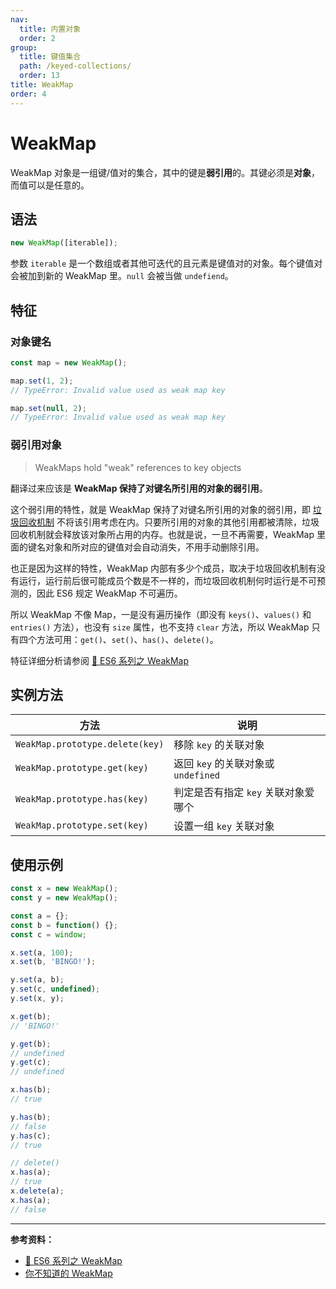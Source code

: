 ```yaml
---
nav:
  title: 内置对象
  order: 2
group:
  title: 键值集合
  path: /keyed-collections/
  order: 13
title: WeakMap
order: 4
---
```


# WeakMap

WeakMap 对象是一组键/值对的集合，其中的键是**弱引用**的。其键必须是**对象**，而值可以是任意的。

## 语法

```js
new WeakMap([iterable]);
```

参数 `iterable` 是一个数组或者其他可迭代的且元素是键值对的对象。每个键值对会被加到新的 WeakMap 里。`null` 会被当做 `undefiend`。

## 特征

### 对象键名

```js
const map = new WeakMap();

map.set(1, 2);
// TypeError: Invalid value used as weak map key

map.set(null, 2);
// TypeError: Invalid value used as weak map key
```

### 弱引用对象

> WeakMaps hold "weak" references to key objects

翻译过来应该是 **WeakMap 保持了对键名所引用的对象的弱引用**。

这个弱引用的特性，就是 WeakMap 保持了对键名所引用的对象的弱引用，即 [垃圾回收机制](../../../core-modules/executable-code-and-execution-contexts/memory-management/garbage-collection) 不将该引用考虑在内。只要所引用的对象的其他引用都被清除，垃圾回收机制就会释放该对象所占用的内存。也就是说，一旦不再需要，WeakMap 里面的键名对象和所对应的键值对会自动消失，不用手动删除引用。

也正是因为这样的特性，WeakMap 内部有多少个成员，取决于垃圾回收机制有没有运行，运行前后很可能成员个数是不一样的，而垃圾回收机制何时运行是不可预测的，因此 ES6 规定 WeakMap 不可遍历。

所以 WeakMap 不像 Map，一是没有遍历操作（即没有 `keys()`、`values()` 和 `entries()` 方法），也没有 `size` 属性，也不支持 `clear` 方法，所以 WeakMap 只有四个方法可用：`get()`、`set()`、`has()`、`delete()`。

特征详细分析请参阅 [📝 ES6 系列之 WeakMap](https://juejin.im/post/5b594512f265da0f6263840f)

## 实例方法

| 方法                            | 说明                                |
| ------------------------------- | ----------------------------------- |
| `WeakMap.prototype.delete(key)` | 移除 `key` 的关联对象               |
| `WeakMap.prototype.get(key)`    | 返回 `key` 的关联对象或 `undefined` |
| `WeakMap.prototype.has(key)`    | 判定是否有指定 `key` 关联对象爱哪个 |
| `WeakMap.prototype.set(key)`    | 设置一组 `key` 关联对象             |

## 使用示例

```js
const x = new WeakMap();
const y = new WeakMap();

const a = {};
const b = function() {};
const c = window;

x.set(a, 100);
x.set(b, 'BINGO!');

y.set(a, b);
y.set(c, undefined);
y.set(x, y);

x.get(b);
// 'BINGO!'

y.get(b);
// undefined
y.get(c);
// undefined

x.has(b);
// true

y.has(b);
// false
y.has(c);
// true

// delete()
x.has(a);
// true
x.delete(a);
x.has(a);
// false
```

---

**参考资料：**

- [📝 ES6 系列之 WeakMap](https://juejin.im/post/5b594512f265da0f6263840f)
- [你不知道的 WeakMap](https://mp.weixin.qq.com/s/iacn5m0qjaAPS2huG2pKRA)